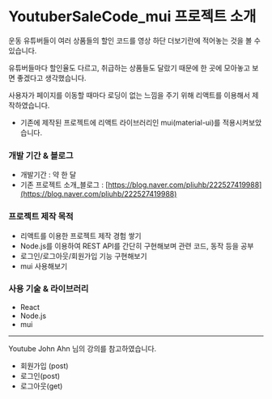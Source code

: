 # YoutuberSaleCode_mui 프로젝트 소개
운동 유튜버들이 여러 상품들의 할인 코드를 영상 하단 더보기란에 적어놓는 것을 볼 수 있습니다.

유튜버들마다 할인율도 다르고, 취급하는 상품들도 달랐기 때문에 한 곳에 모아놓고 보면 좋겠다고 생각했습니다.

사용자가 페이지를 이동할 때마다 로딩이 없는 느낌을 주기 위해 리액트를 이용해서 제작하였습니다.

+ 기존에 제작된 프로젝트에 리액트 라이브러리인 mui(material-ui)를 적용시켜보았습니다.

### 개발 기간 & 블로그
* 개발기간 : 약 한 달
* 기존 프로젝트 소개_블로그 : [https://blog.naver.com/pliuhb/222527419988](https://blog.naver.com/pliuhb/222527419988)

### 프로젝트 제작 목적
* 리액트를 이용한 프로젝트 제작 경험 쌓기
* Node.js를 이용하여 REST API를 간단히 구현해보며 관련 코드, 동작 등을 공부
* 로그인/로그아웃/회원가입 기능 구현해보기
* mui 사용해보기

### 사용 기술 & 라이브러리
* React
* Node.js
* mui

---
Youtube John Ahn 님의 강의를 참고하였습니다.

- 회원가입 (post)
- 로그인(post)
- 로그아웃(get)
